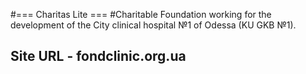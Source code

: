 #=== Charitas Lite ===
#Charitable Foundation working for the development of the City clinical hospital №1 of Odessa (KU GKB №1).
## Site URL - fondclinic.org.ua
